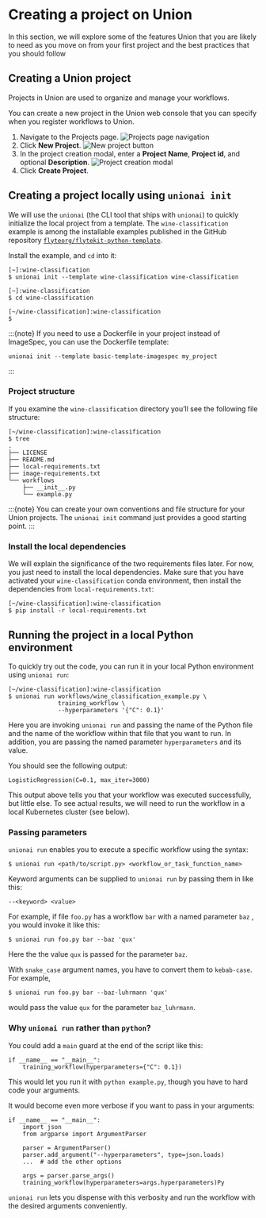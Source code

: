 # Creating a project on Union

In this section, we will explore some of the features Union that you are likely to need as you
move on from your first project and the best practices that you should follow

## Creating a Union project

Projects in Union are used to organize and manage your workflows.

You can create a new project in the Union web console that you can specify when you register workflows to Union.

1. Navigate to the Projects page.
![Projects page navigation](/_static/images/projects-nav.png)
2. Click **New Project**.
![New project button](/_static/images/project-new-project-btn.png)
3. In the project creation modal, enter a **Project Name**, **Project id**, and optional **Description**.
![Project creation modal](/_static/images/project-creation-modal.png)
4. Click **Create Project**.

## Creating a project locally using `unionai init`

We will use the `unionai` (the CLI tool that ships with `unionai`) to quickly initialize the local project from a template.
The `wine-classification` example is among the installable examples published in the GitHub repository [`flyteorg/flytekit-python-template`](https://github.com/flyteorg/flytekit-python-template).

Install the example, and `cd` into it:

```{code-block} shell
[~]:wine-classification
$ unionai init --template wine-classification wine-classification

[~]:wine-classification
$ cd wine-classification

[~/wine-classification]:wine-classification
$
```

:::{note}
If you need to use a Dockerfile in your project instead of ImageSpec, you can use the Dockerfile template:

```{code-block} shell
unionai init --template basic-template-imagespec my_project
```
:::

### Project structure

If you examine the `wine-classification` directory you’ll see the following file structure:

```{code-block} shell
[~/wine-classification]:wine-classification
$ tree
.
├── LICENSE
├── README.md
├── local-requirements.txt
├── image-requirements.txt
└── workflows
    ├── __init__.py
    └── example.py
```

:::{note}
You can create your own conventions and file structure for your Union projects.
The `unionai init` command just provides a good starting point.
:::

### Install the local dependencies

We will explain the significance of the two requirements files later.
For now, you just need to install the local dependencies.
Make sure that you have activated your `wine-classification` conda environment, then install the dependencies from `local-requirements.txt`:

```{code-block} shell
[~/wine-classification]:wine-classification
$ pip install -r local-requirements.txt
```


## Running the project in a local Python environment

To quickly try out the code, you can run it in your local Python environment using `unionai run`:

```{code-block} shell
[~/wine-classification]:wine-classification
$ unionai run workflows/wine_classification_example.py \
              training_workflow \
              --hyperparameters '{"C": 0.1}'
```

Here you are invoking `unionai run` and passing the name of the Python file and the name of the workflow within that file that you want to run.
In addition, you are passing the named parameter `hyperparameters` and its value.

You should see the following output:

```{code-block} shell
LogisticRegression(C=0.1, max_iter=3000)
```

This output above tells you that your workflow was executed successfully, but little else.
To see actual results, we will need to run the workflow in a local Kubernetes cluster (see below).

### Passing parameters

`unionai run` enables you to execute a specific workflow using the syntax:

```{code-block} shell
$ unionai run <path/to/script.py> <workflow_or_task_function_name>
```

Keyword arguments can be supplied to `unionai run` by passing them in like this:

```{code-block} shell
--<keyword> <value>
```

For example, if file `foo.py` has a workflow `bar` with a named parameter `baz` , you would invoke it like this:

```{code-block} shell
$ unionai run foo.py bar --baz 'qux'
```

Here the the value `qux` is passed for the parameter `baz`.

With `snake_case` argument names, you have to convert them to `kebab-case`. For example,

```{code-block} shell
$ unionai run foo.py bar --baz-luhrmann 'qux'
```

would pass the value `qux` for the parameter `baz_luhrmann`.

### Why `unionai run` rather than `python`?

You could add a `main` guard at the end of the script like this:

```{code-block} python
if __name__ == "__main__":
    training_workflow(hyperparameters={"C": 0.1})
```

This would let you run it with `python example.py`, though you have to hard code your arguments.

It would become even more verbose if you want to pass in your arguments:

```{code-block} python
if __name__ == "__main__":
    import json
    from argparse import ArgumentParser

    parser = ArgumentParser()
    parser.add_argument("--hyperparameters", type=json.loads)
    ...  # add the other options

    args = parser.parse_args()
    training_workflow(hyperparameters=args.hyperparameters)Py

```

`unionai run` lets you dispense with this verbosity and run the workflow with the desired arguments conveniently.

